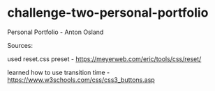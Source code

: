 # challenge-two-personal-portfolio
Personal Portfolio - Anton Osland


Sources:

used reset.css preset - https://meyerweb.com/eric/tools/css/reset/

learned how to use transition time - https://www.w3schools.com/css/css3_buttons.asp
